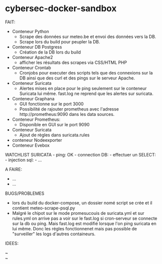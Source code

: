 # cybersec-docker-sandbox

FAIT:

- Conteneur Python
    - Scrape des données sur meteo.be et envoi des données vers la DB.
    - Scrape lors du build pour peupler la DB. 
- Conteneur DB Postgress
     - Création de la DB lors du build
- Conteneur Apache2
     - afficher les résultats des scrapes via CSS/HTML PHP
- Conteneur Crontab
     - Cronjobs pour executer des scripts tels que des connexions sur la DB ainsi que des curl et des pings sur le serveur Apache.
- Conteneur Suricata
     - Alertes mises en place pour le ping seulement sur le conteneur Suricata lui même. fast.log ne reprend que les alertes sur suricata. 
- Conteneur Graphana
     - GUI fonctionne sur le port 3000
     - Possibilité de rajouter prometheus avec l'adresse http://prometheus:9090 dans les data sources.
- Conteneur Prometheus:
     - Disponible en GUI sur le port 9090
- Conteneur Suricata
     - Ajout de règles dans suricata.rules
- conteneur Nodeexporter
- Conteneur Evebox

 WATCHLIST SURICATA 
    - ping: OK
    - connection DB: 
    - effectuer un SELECT: 
    - injection sql: 
    - ... 


A FAIRE:
- ...
- ...


BUGS/PROBLEMES

- lors du build du docker-compose, un dossier nomé script se crée et il contient meteo-scrape-psql.py
- Malgré le chipot sur le mode promesucouis de suricata.yml et sur rules.yml on arrive pas a voir sur le fast.log si cron-serveur se connecte sur la db ou ping. Mais fast.log est modifié lorsque l'on ping suricata en lui même. Donc les régles fonctionnenet mais pas possible de "surveiller" les logs d'autres containeurs.

IDEES: 



~                                                                                                                                                                          
~                                

